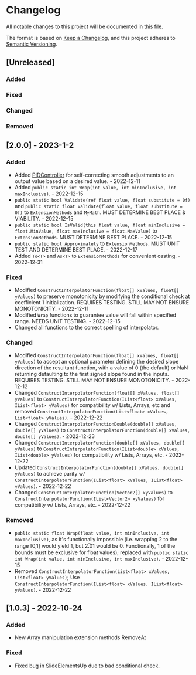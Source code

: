 # Changelog
All notable changes to this project will be documented in this file.

The format is based on [Keep a Changelog](https://keepachangelog.com/en/1.0.0/),
and this project adheres to [Semantic Versioning](https://semver.org/spec/v2.0.0.html).

## [Unreleased]
### Added

### Fixed

### Changed

### Removed

## [2.0.0] - 2023-1-2
### Added
- Added [PIDController](https://en.wikipedia.org/wiki/PID_controller) for self-correcting smooth adjustments to an output value based on a desired value. - 2022-12-11
- Added `public static int Wrap(int value, int minInclusive, int maxInclusive)`. - 2022-12-15
- `public static bool Validate(ref float value, float substitute = 0f)` and `public static float Validate(float value, float substitute = 0f)` to `ExtensionMethods` and `MyMath`. MUST DETERMINE BEST PLACE & VIABILITY. - 2022-12-15
- `public static bool IsValid(this float value, float minInclusive = float.MinValue, float maxInclusive = float.MaxValue)` to `ExtensionMethods`. MUST DETERMINE BEST PLACE. - 2022-12-15
- `public static bool Approximately` to `ExtensionMethods`. MUST UNIT TEST AND DETERMINE BEST PLACE. - 2022-12-17
- Added `To<T>` and `As<T>` to `ExtensionMethods` for convenient casting. - 2022-12-31

### Fixed
- Modified `ConstructInterpolatorFunction(float[] xValues, float[] yValues)` to preserve monotonicity by modifying the conditional check at coefficient 1 initialization. REQUIRES TESTING. STILL MAY NOT ENSURE MONOTONICITY. - 2022-12-11
- Modified `Wrap` functions to guarantee value will fall within specified range. NEEDS UNIT TESTING. - 2022-12-15
- Changed all functions to the correct spelling of interpolator.

### Changed
- Modified `ConstructInterpolatorFunction(float[] xValues, float[] yValues)` to accept an optional parameter defining the desired slope direction of the resultant function, with a value of 0 (the default) or NaN returning defaulting to the first signed slope found in the inputs. REQUIRES TESTING. STILL MAY NOT ENSURE MONOTONICITY. - 2022-12-12
- Changed `ConstructInterpolatorFunction(float[] xValues, float[] yValues)` to `ConstructInterpolatorFunction(IList<float> xValues, IList<float> yValues)` for compatibility w/ Lists, Arrays, etc and removed `ConstructInterpolatorFunction(List<float> xValues, List<float> yValues)`. - 2022-12-22
- Changed `ConstructInterpolatorFunctionDouble(double[] xValues, double[] yValues)` to `ConstructInterpolatorFunction(double[] xValues, double[] yValues)`. - 2022-12-23
- Changed `ConstructInterpolatorFunction(double[] xValues, double[] yValues)` to `ConstructInterpolatorFunction(IList<double> xValues, IList<double> yValues)` for compatibility w/ Lists, Arrays, etc. - 2022-12-22
- Updated `ConstructInterpolatorFunction(double[] xValues, double[] yValues)` to achieve parity w/ `ConstructInterpolatorFunction(IList<float> xValues, IList<float> yValues)`. - 2022-12-22
- Changed `ConstructInterpolatorFunction(Vector2[] xyValues)` to `ConstructInterpolatorFunction(IList<Vector2> xyValues)` for compatibility w/ Lists, Arrays, etc. - 2022-12-22

### Removed
- `public static float Wrap(float value, int minInclusive, int maxInclusive)`, as it's functionally impossible (i.e. wrapping 2 to the range [0,1] would yield 1, but 2.̅01 would be 0. Functionally, 1 of the bounds must be exclusive for float values); replaced with `public static int Wrap(int value, int minInclusive, int maxInclusive)`. - 2022-12-15
- Removed `ConstructInterpolatorFunction(List<float> xValues, List<float> yValues)`; Use `ConstructInterpolatorFunction(IList<float> xValues, IList<float> yValues)`. - 2022-12-22

## [1.0.3] - 2022-10-24
### Added
- New Array manipulation extension methods RemoveAt

### Fixed
- Fixed bug in SlideElementsUp due to bad conditional check.